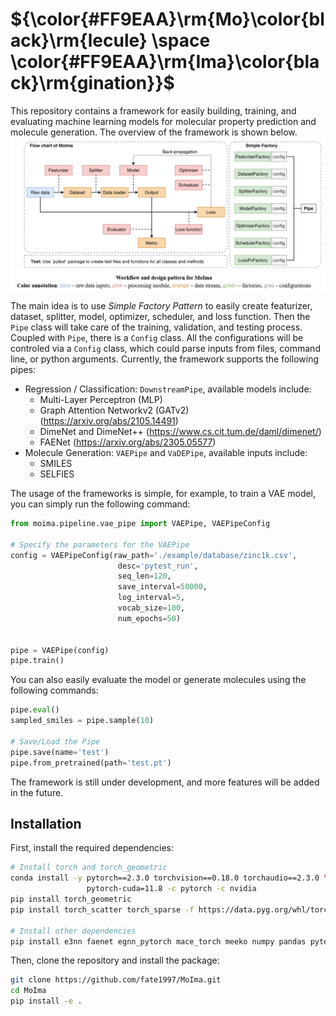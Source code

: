 # ${\color{#FF9EAA}\rm{Mo}\color{black}\rm{lecule} \space \color{#FF9EAA}\rm{Ima}\color{black}\rm{gination}}$


This repository contains a framework for easily building, training, and evaluating machine learning models for molecular property prediction and molecule generation. The overview of the framework is shown below.
![alt text](assets/framework.png)

The main idea is to use *Simple Factory Pattern* to easily create featurizer, dataset, splitter, model, optimizer, scheduler, and loss function. Then the `Pipe` class will take care of the training, validation, and testing process. Coupled with `Pipe`, there is a `Config` class. All the configurations will be controled via a `Config` class, which could parse inputs from files, command line, or python arguments. Currently, the framework supports the following pipes:

- Regression / Classification: `DownstreamPipe`, available models include:
    - Multi-Layer Perceptron (MLP)
    - Graph Attention Networkv2 (GATv2) (https://arxiv.org/abs/2105.14491)
    - DimeNet and DimeNet++ (https://www.cs.cit.tum.de/daml/dimenet/)
    - FAENet (https://arxiv.org/abs/2305.05577)
- Molecule Generation: `VAEPipe` and `VaDEPipe`, available inputs include:
    - SMILES
    - SELFIES

The usage of the frameworks is simple, for example, to train a VAE model, you can simply run the following command:
```python
from moima.pipeline.vae_pipe import VAEPipe, VAEPipeConfig

# Specify the parameters for the VAEPipe
config = VAEPipeConfig(raw_path='./example/database/zinc1k.csv', 
                        desc='pytest_run', 
                        seq_len=120,
                        save_interval=50000,
                        log_interval=5,
                        vocab_size=100,
                        num_epochs=50)


pipe = VAEPipe(config)
pipe.train()
```

You can also easily evaluate the model or generate molecules using the following commands:
```python
pipe.eval()
sampled_smiles = pipe.sample(10)

# Save/Load the Pipe
pipe.save(name='test')
pipe.from_pretrained(path='test.pt')
```

The framework is still under development, and more features will be added in the future.

## Installation
First, install the required dependencies:
```bash
# Install torch and torch_geometric
conda install -y pytorch==2.3.0 torchvision==0.18.0 torchaudio==2.3.0 \
                 pytorch-cuda=11.8 -c pytorch -c nvidia
pip install torch_geometric
pip install torch_scatter torch_sparse -f https://data.pyg.org/whl/torch-2.3.0+cu118.html

# Install other dependencies
pip install e3nn faenet egnn_pytorch mace_torch meeko numpy pandas pytest selfies
```

Then, clone the repository and install the package:
```bash
git clone https://github.com/fate1997/MoIma.git
cd MoIma
pip install -e .
```